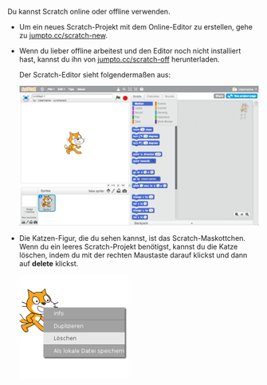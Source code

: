 Du kannst Scratch online oder offline verwenden.

+ Um ein neues Scratch-Projekt mit dem Online-Editor zu erstellen, gehe zu <a href="http://jumpto.cc/scratch-new" target="_blank">jumpto.cc/scratch-new</a>.

+ Wenn du lieber offline arbeitest und den Editor noch nicht installiert hast, kannst du ihn von <a href="http://jumpto.cc/scratch-off" target="_blank">jumpto.cc/scratch-off</a> herunterladen.
    
    Der Scratch-Editor sieht folgendermaßen aus:
    
    ![screenshot](images/scratch-editor.png)

+ Die Katzen-Figur, die du sehen kannst, ist das Scratch-Maskottchen. Wenn du ein leeres Scratch-Projekt benötigst, kannst du die Katze löschen, indem du mit der rechten Maustaste darauf klickst und dann auf **delete** klickst.
    
    ![screenshot](images/delete.png)